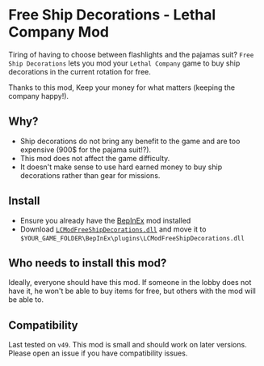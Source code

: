 # Free Ship Decorations - Lethal Company Mod

Tiring of having to choose between flashlights and the pajamas suit? `Free Ship Decorations` lets you mod your `Lethal Company` game to buy ship decorations in the current rotation for free.

Thanks to this mod, Keep your money for what matters (keeping the company happy!).

## Why?

- Ship decorations do not bring any benefit to the game and are too expensive (900$ for the pajama suit!?).
- This mod does not affect the game difficulty.
- It doesn't make sense to use hard earned money to buy ship decorations rather than gear for missions.

## Install

- Ensure you already have the [BepInEx](https://thunderstore.io/c/lethal-company/p/BepInEx/BepInExPack/) mod installed
- Download [`LCModFreeShipDecorations.dll`](https://github.com/7PH/free-ship-decorations-lethal-company-mod/releases) and move it to `$YOUR_GAME_FOLDER\BepInEx\plugins\LCModFreeShipDecorations.dll`

## Who needs to install this mod?

Ideally, everyone should have this mod. If someone in the lobby does not have it, he won't be able to buy items for free, but others with the mod will be able to.

## Compatibility

Last tested on `v49`. This mod is small and should work on later versions. Please open an issue if you have compatibility issues.
